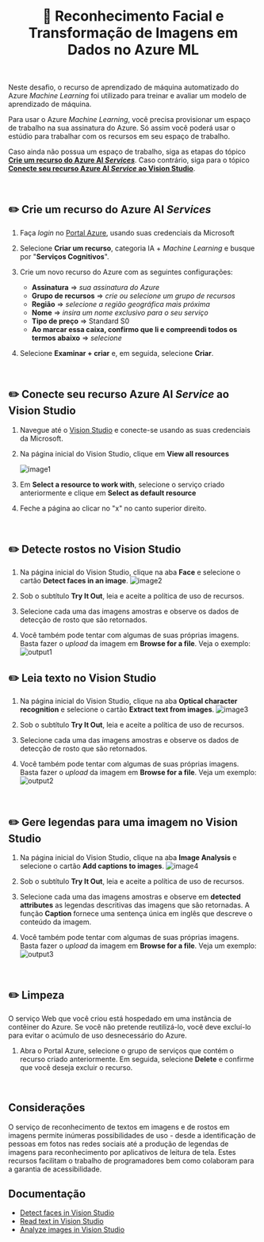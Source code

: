 <h1 align="center">  🤖 Reconhecimento Facial e Transformação de Imagens em Dados no Azure ML </h1>

<br>

Neste desafio, o recurso de aprendizado de máquina automatizado do Azure *Machine Learning* foi utilizado para treinar e avaliar um modelo de aprendizado de máquina.

Para usar o Azure *Machine Learning*, você precisa provisionar um espaço de trabalho na sua assinatura do Azure. Só assim você poderá usar o estúdio para trabalhar com os recursos em seu espaço de trabalho.

Caso ainda não possua um espaço de trabalho, siga as etapas do tópico [**Crie um recurso do Azure AI *Services***](#ancora1). Caso contrário, siga para o tópico [**Conecte seu recurso Azure AI *Service* ao Vision Studio**](#ancora2).

<br>

<a id="ancora1"></a>
## ✏️ Crie um recurso do Azure AI *Services*

1. Faça *login* no [Portal Azure](https://portal.azure.com/), usando suas credenciais da Microsoft
2. Selecione **Criar um recurso**, categoria IA + *Machine Learning* e busque por "**Serviços Cognitivos**".
3. Crie um novo recurso do Azure com as seguintes configurações:

    * **Assinatura** => *sua assinatura do Azure*
    * **Grupo de recursos** => *crie ou selecione um grupo de recursos*
    * **Região** => *selecione a região geográfica mais próxima*
    * **Nome** => *insira um nome exclusivo para o seu serviço*
    * **Tipo de preço** => Standard S0
    * **Ao marcar essa caixa, confirmo que li e compreendi todos os termos abaixo** => *selecione*

4. Selecione **Examinar + criar** e, em seguida, selecione **Criar**.

<br>

<a id="ancora2"></a>
## ✏️ Conecte seu recurso Azure AI *Service* ao Vision Studio

1. Navegue até o [Vision Studio](https://portal.vision.cognitive.azure.com) e conecte-se usando as suas credenciais da Microsoft.

2. Na página inicial do Vision Studio, clique em **View all resources**

    ![image1](image/README/image1.png)

3. Em **Select a resource to work with**, selecione o serviço criado anteriormente e clique em **Select as default resource**
4. Feche a página ao clicar no "x" no canto superior direito.

<br>

## ✏️ Detecte rostos no Vision Studio

1. Na página inicial do Vision Studio, clique na aba **Face** e selecione o cartão **Detect faces in an image**.
    ![image2](image/README/image2.png)

2. Sob o subtítulo **Try It Out**, leia e aceite a política de uso de recursos.

3. Selecione cada uma das imagens amostras e observe os dados de detecção de rosto que são retornados.

4. Você também pode tentar com algumas de suas próprias imagens. Basta fazer o *upload* da imagem em **Browse for a file**. Veja o exemplo:
    ![output1](image/output/output1.png)

## ✏️ Leia texto no Vision Studio

1. Na página inicial do Vision Studio, clique na aba **Optical character recognition** e selecione o cartão **Extract text from images**.
    ![image3](image/README/image3.png)

2. Sob o subtítulo **Try It Out**, leia e aceite a política de uso de recursos.

3. Selecione cada uma das imagens amostras e observe os dados de detecção de rosto que são retornados.

4. Você também pode tentar com algumas de suas próprias imagens. Basta fazer o *upload* da imagem em **Browse for a file**. Veja um exemplo:
    ![output2](image/output/output2.png)

<br>

## ✏️ Gere legendas para uma imagem no Vision Studio

1. Na página inicial do Vision Studio, clique na aba **Image Analysis** e selecione o cartão **Add captions to images**.
    ![image4](image/README/image4.png)

2. Sob o subtítulo **Try It Out**, leia e aceite a política de uso de recursos.

3. Selecione cada uma das imagens amostras e observe em **detected attributes** as legendas descritivas das imagens que são retornadas. A função **Caption** fornece uma sentença única em inglês que descreve o conteúdo da imagem.

4. Você também pode tentar com algumas de suas próprias imagens. Basta fazer o *upload* da imagem em **Browse for a file**. Veja um exemplo:
    ![output3](image/output/output3.png)

<br>

## ✏️ Limpeza

O serviço Web que você criou está hospedado em uma instância de contêiner do Azure. Se você não pretende reutilizá-lo, você deve excluí-lo para evitar o acúmulo de uso desnecessário do Azure.

1. Abra o Portal Azure, selecione o grupo de serviços que contém o recurso criado anteriormente. Em seguida, selecione **Delete** e confirme que você deseja excluir o recurso.

<br>

## Considerações

O serviço de reconhecimento de textos em imagens e de rostos em imagens permite inúmeras possibilidades de uso - desde a identificação de pessoas em fotos nas redes sociais até a produção de legendas de imagens para reconhecimento por aplicativos de leitura de tela. Estes recursos facilitam o trabalho de programadores bem como colaboram para a garantia de acessibilidade.


## Documentação

* [Detect faces in Vision Studio](https://microsoftlearning.github.io/mslearn-ai-fundamentals/Instructions/Labs/04-face.html)
* [Read text in Vision Studio](https://microsoftlearning.github.io/mslearn-ai-fundamentals/Instructions/Labs/05-ocr.html)
* [Analyze images in Vision Studio](https://microsoftlearning.github.io/mslearn-ai-fundamentals/Instructions/Labs/03-image-analysis.html)